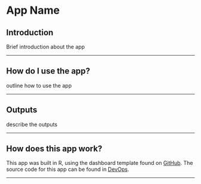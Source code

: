 # App Name

## Introduction

Brief introduction about the app

***

## How do I use the app?

outline how to use the app

***

## Outputs

describe the outputs

***

## How does this app work?

This app was built in R, using the dashboard template found on [GitHub](link).
The source code for this app can be found in [DevOps](link).

***
